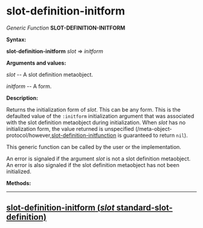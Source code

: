 slot-definition-initform
========================

*Generic Function* **SLOT-DEFINITION-INITFORM**

**Syntax:**

**slot-definition-initform** *slot* => *initform*

**Arguments and values:**

*slot* -- A slot definition metaobject.

*initform* -- A form.

**Description:**

Returns the initialization form of *slot*. This can be any form. This is the defaulted value of the `:initform` initialization argument that was associated with the slot definition metaobject during initialization. When *slot* has no initialization form, the value returned is unspecified (/meta-object-protocol/however,[slot-definition-initfunction](slot-definition-initfunction) is guaranteed to return `nil`).

This generic function can be called by the user or the implementation.

An error is signaled if the argument *slot* is not a slot definition metaobject. An error is also signaled if the slot definition metaobject has not been initialized.

**Methods:**

  ------------------------------------------------------------------------------------------------------------------------
  [**slot-definition-initform** (*slot* standard-slot-definition)](/meta-object-protocol/slot-definition-initform-standard-slot-definition)
  ------------------------------------------------------------------------------------------------------------------------



